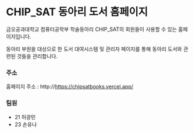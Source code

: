 # CHIP_SAT 동아리 도서 홈페이지

금오공과대학교 컴퓨터공학부 학술동아리 CHIP_SAT의 회원들이 사용할 수 있는 홈페이지입니다.

동아리 부원을 대상으로 한 도서 대여시스템 및 관리자 페이지를 통해 동아리 도서와 관련된 것들을 관리합니다.



### 주소

홈페이지 주소 : http://https://chipsatbooks.vercel.app/



### 팀원

* 21 허광민
* 23 손유나
